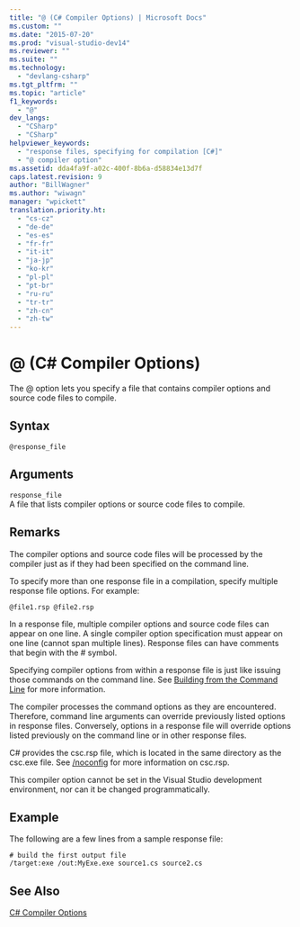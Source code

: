 ```yaml
---
title: "@ (C# Compiler Options) | Microsoft Docs"
ms.custom: ""
ms.date: "2015-07-20"
ms.prod: "visual-studio-dev14"
ms.reviewer: ""
ms.suite: ""
ms.technology: 
  - "devlang-csharp"
ms.tgt_pltfrm: ""
ms.topic: "article"
f1_keywords: 
  - "@"
dev_langs: 
  - "CSharp"
  - "CSharp"
helpviewer_keywords: 
  - "response files, specifying for compilation [C#]"
  - "@ compiler option"
ms.assetid: dda4fa9f-a02c-400f-8b6a-d58834e13d7f
caps.latest.revision: 9
author: "BillWagner"
ms.author: "wiwagn"
manager: "wpickett"
translation.priority.ht: 
  - "cs-cz"
  - "de-de"
  - "es-es"
  - "fr-fr"
  - "it-it"
  - "ja-jp"
  - "ko-kr"
  - "pl-pl"
  - "pt-br"
  - "ru-ru"
  - "tr-tr"
  - "zh-cn"
  - "zh-tw"
---
```

# @ (C# Compiler Options)
The @ option lets you specify a file that contains compiler options and source code files to compile.  
  
## Syntax  
  
```  
@response_file  
```  
  
## Arguments  
 `response_file`  
 A file that lists compiler options or source code files to compile.  
  
## Remarks  
 The compiler options and source code files will be processed by the compiler just as if they had been specified on the command line.  
  
 To specify more than one response file in a compilation, specify multiple response file options. For example:  
  
```  
@file1.rsp @file2.rsp  
```  
  
 In a response file, multiple compiler options and source code files can appear on one line. A single compiler option specification must appear on one line (cannot span multiple lines). Response files can have comments that begin with the # symbol.  
  
 Specifying compiler options from within a response file is just like issuing those commands on the command line. See [Building from the Command Line](../../../csharp/language-reference/compiler-options/how-to-set-environment-variables-for-the-visual-studio-command-line.md) for more information.  
  
 The compiler processes the command options as they are encountered. Therefore, command line arguments can override previously listed options in response files. Conversely, options in a response file will override options listed previously on the command line or in other response files.  
  
 C# provides the csc.rsp file, which is located in the same directory as the csc.exe file. See [/noconfig](../../../csharp/language-reference/compiler-options/noconfig-compiler-option.md) for more information on csc.rsp.  
  
 This compiler option cannot be set in the Visual Studio development environment, nor can it be changed programmatically.  
  
## Example  
 The following are a few lines from a sample response file:  
  
```  
# build the first output file  
/target:exe /out:MyExe.exe source1.cs source2.cs  
```  
  
## See Also  
 [C# Compiler Options](../../../csharp/language-reference/compiler-options/index.md)